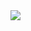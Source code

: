 <img src="https://capsule-render.vercel.app/api?type=waving&color=auto&height=200&section=header&text=Nahee Github!&fontSize=90" />
